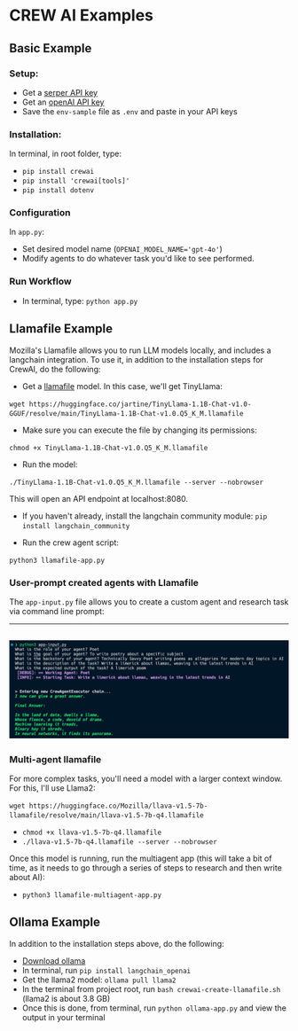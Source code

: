 # CREW AI Examples

## Basic Example

### Setup:

* Get a [serper API key](https://serper.dev)
* Get an [openAI API key](https://platform.openai.com/api-keys)
* Save the `env-sample` file as `.env` and paste in your API keys

### Installation:

In terminal, in root folder, type:

* `pip install crewai`
* `pip install 'crewai[tools]'`
* `pip install dotenv`

### Configuration

In `app.py`:
* Set desired model name (`OPENAI_MODEL_NAME='gpt-4o'`)
* Modify agents to do whatever task you'd like to see performed.

### Run Workflow

* In terminal, type: `python app.py`

## Llamafile Example

Mozilla's Llamafile allows you to run LLM models locally, and includes a langchain integration. To use it, in addition to the installation steps for CrewAI, do the following:

* Get a [llamafile](https://github.com/Mozilla-Ocho/llamafile?tab=readme-ov-file) model. In this case, we'll get TinyLlama:

`wget https://huggingface.co/jartine/TinyLlama-1.1B-Chat-v1.0-GGUF/resolve/main/TinyLlama-1.1B-Chat-v1.0.Q5_K_M.llamafile`

* Make sure you can execute the file by changing its permissions:

`chmod +x TinyLlama-1.1B-Chat-v1.0.Q5_K_M.llamafile`

* Run the model:

`./TinyLlama-1.1B-Chat-v1.0.Q5_K_M.llamafile --server --nobrowser`

This will open an API endpoint at localhost:8080.

* If you haven't already, install the langchain community module: `pip install langchain_community`

* Run the crew agent script:

`python3 llamafile-app.py`

### User-prompt created agents with Llamafile

The `app-input.py` file allows you to create a custom agent and research task via command line prompt:

---
![Providing terminal input to the model to create an agent](images/user-input.jpg)
---

### Multi-agent llamafile

For more complex tasks, you'll need a model with a larger context window. For this, I'll use Llama2:

`wget https://huggingface.co/Mozilla/llava-v1.5-7b-llamafile/resolve/main/llava-v1.5-7b-q4.llamafile`
* `chmod +x llava-v1.5-7b-q4.llamafile`
* `./llava-v1.5-7b-q4.llamafile --server --nobrowser`

Once this model is running, run the multiagent app (this will take a bit of time, as it needs to go through a series of steps to research and then write about AI):

* `python3 llamafile-multiagent-app.py`

## Ollama Example

In addition to the installation steps above, do the following:

* [Download ollama](https://github.com/ollama/ollama)
* In terminal, run `pip install langchain_openai`
* Get the llama2 model: `ollama pull llama2`
* In the terminal from project root, run `bash crewai-create-llamafile.sh` (llama2 is about 3.8 GB)
* Once this is done, from terminal, run `python ollama-app.py` and view the output in your terminal
